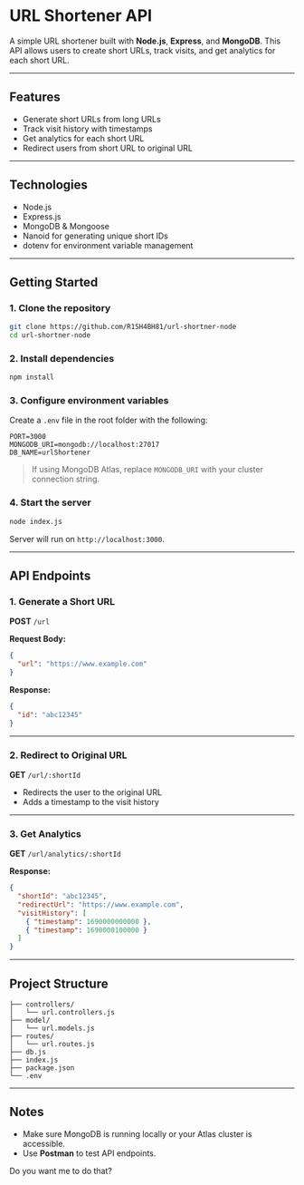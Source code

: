 

# URL Shortener API

A simple URL shortener built with **Node.js**, **Express**, and **MongoDB**. This API allows users to create short URLs, track visits, and get analytics for each short URL.

---

## Features

* Generate short URLs from long URLs
* Track visit history with timestamps
* Get analytics for each short URL
* Redirect users from short URL to original URL

---

## Technologies

* Node.js
* Express.js
* MongoDB & Mongoose
* Nanoid for generating unique short IDs
* dotenv for environment variable management

---

## Getting Started

### 1. Clone the repository

```bash
git clone https://github.com/R1SH4BH81/url-shortner-node
cd url-shortner-node
```

### 2. Install dependencies

```bash
npm install
```

### 3. Configure environment variables

Create a `.env` file in the root folder with the following:

```
PORT=3000
MONGODB_URI=mongodb://localhost:27017
DB_NAME=urlShortener
```

> If using MongoDB Atlas, replace `MONGODB_URI` with your cluster connection string.

### 4. Start the server

```bash
node index.js
```

Server will run on `http://localhost:3000`.

---

## API Endpoints

### 1. Generate a Short URL

**POST** `/url`

**Request Body:**

```json
{
  "url": "https://www.example.com"
}
```

**Response:**

```json
{
  "id": "abc12345"
}
```

---

### 2. Redirect to Original URL

**GET** `/url/:shortId`

* Redirects the user to the original URL
* Adds a timestamp to the visit history

---

### 3. Get Analytics

**GET** `/url/analytics/:shortId`

**Response:**

```json
{
  "shortId": "abc12345",
  "redirectUrl": "https://www.example.com",
  "visitHistory": [
    { "timestamp": 1690000000000 },
    { "timestamp": 1690000100000 }
  ]
}
```

---

## Project Structure

```
├── controllers/
│   └── url.controllers.js
├── model/
│   └── url.models.js
├── routes/
│   └── url.routes.js
├── db.js
├── index.js
├── package.json
└── .env
```

---

## Notes

* Make sure MongoDB is running locally or your Atlas cluster is accessible.
* Use **Postman**  to test API endpoints.



Do you want me to do that?
